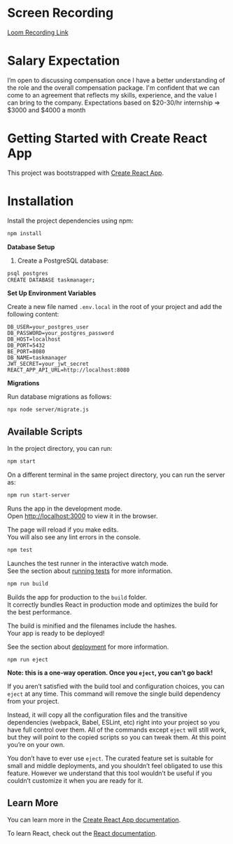 # Screen Recording

[Loom Recording Link](https://www.loom.com/share/fb3a160f0d6140d3b1fbb705b731ab8d?sid=ec535856-c74d-4576-abf8-52a5ad8f07b8)

# Salary Expectation

I’m open to discussing compensation once I have a better understanding of the role and the overall compensation package.
I'm confident that we can come to an agreement that reflects my skills, experience, and the value I can bring to the company.
Expectations based on $20-30/hr internship => $3000 and $4000 a month

# Getting Started with Create React App

This project was bootstrapped with [Create React App](https://github.com/facebook/create-react-app).

# Installation

Install the project dependencies using npm:

```bash
npm install
```

**Database Setup**

1. Create a PostgreSQL database:

```bash
psql postgres
CREATE DATABASE taskmanager;
```

**Set Up Environment Variables**

Create a new file named `.env.local` in the root of your project and add the following content:

```
DB_USER=your_postgres_user
DB_PASSWORD=your_postgres_password
DB_HOST=localhost
DB_PORT=5432
BE_PORT=8080
DB_NAME=taskmanager
JWT_SECRET=your_jwt_secret
REACT_APP_API_URL=http://localhost:8080
```

**Migrations**

Run database migrations as follows:

```bash
npx node server/migrate.js
```

## Available Scripts

In the project directory, you can run:

```bash
npm start
```

On a different terminal in the same project directory, you can run the server as:

```bash
npm run start-server
```

Runs the app in the development mode.\
Open [http://localhost:3000](http://localhost:3000) to view it in the browser.

The page will reload if you make edits.\
You will also see any lint errors in the console.

```bash
npm test
```

Launches the test runner in the interactive watch mode.\
See the section about [running tests](https://facebook.github.io/create-react-app/docs/running-tests) for more information.

```bash
npm run build
```

Builds the app for production to the `build` folder.\
It correctly bundles React in production mode and optimizes the build for the best performance.

The build is minified and the filenames include the hashes.\
Your app is ready to be deployed!

See the section about [deployment](https://facebook.github.io/create-react-app/docs/deployment) for more information.

```bash
npm run eject
```

**Note: this is a one-way operation. Once you `eject`, you can’t go back!**

If you aren’t satisfied with the build tool and configuration choices, you can `eject` at any time. This command will remove the single build dependency from your project.

Instead, it will copy all the configuration files and the transitive dependencies (webpack, Babel, ESLint, etc) right into your project so you have full control over them. All of the commands except `eject` will still work, but they will point to the copied scripts so you can tweak them. At this point you’re on your own.

You don’t have to ever use `eject`. The curated feature set is suitable for small and middle deployments, and you shouldn’t feel obligated to use this feature. However we understand that this tool wouldn’t be useful if you couldn’t customize it when you are ready for it.

## Learn More

You can learn more in the [Create React App documentation](https://facebook.github.io/create-react-app/docs/getting-started).

To learn React, check out the [React documentation](https://reactjs.org/).
